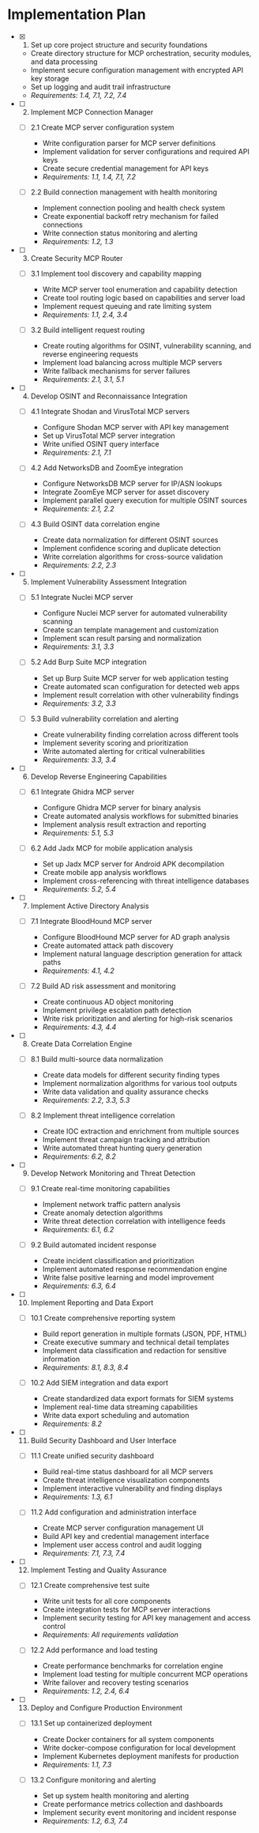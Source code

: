 # Implementation Plan

- [x] 1. Set up core project structure and security foundations



  - Create directory structure for MCP orchestration, security modules, and data processing
  - Implement secure configuration management with encrypted API key storage
  - Set up logging and audit trail infrastructure
  - _Requirements: 1.4, 7.1, 7.2, 7.4_



- [ ] 2. Implement MCP Connection Manager
  - [ ] 2.1 Create MCP server configuration system
    - Write configuration parser for MCP server definitions
    - Implement validation for server configurations and required API keys
    - Create secure credential management for API keys
    - _Requirements: 1.1, 1.4, 7.1, 7.2_

  - [ ] 2.2 Build connection management with health monitoring
    - Implement connection pooling and health check system
    - Create exponential backoff retry mechanism for failed connections
    - Write connection status monitoring and alerting
    - _Requirements: 1.2, 1.3_

- [ ] 3. Create Security MCP Router
  - [ ] 3.1 Implement tool discovery and capability mapping
    - Write MCP server tool enumeration and capability detection
    - Create tool routing logic based on capabilities and server load
    - Implement request queuing and rate limiting system
    - _Requirements: 1.1, 2.4, 3.4_

  - [ ] 3.2 Build intelligent request routing
    - Create routing algorithms for OSINT, vulnerability scanning, and reverse engineering requests
    - Implement load balancing across multiple MCP servers
    - Write fallback mechanisms for server failures
    - _Requirements: 2.1, 3.1, 5.1_

- [ ] 4. Develop OSINT and Reconnaissance Integration
  - [ ] 4.1 Integrate Shodan and VirusTotal MCP servers
    - Configure Shodan MCP server with API key management
    - Set up VirusTotal MCP server integration
    - Write unified OSINT query interface
    - _Requirements: 2.1, 7.1_

  - [ ] 4.2 Add NetworksDB and ZoomEye integration
    - Configure NetworksDB MCP server for IP/ASN lookups
    - Integrate ZoomEye MCP server for asset discovery
    - Implement parallel query execution for multiple OSINT sources
    - _Requirements: 2.1, 2.2_

  - [ ] 4.3 Build OSINT data correlation engine
    - Create data normalization for different OSINT sources
    - Implement confidence scoring and duplicate detection
    - Write correlation algorithms for cross-source validation
    - _Requirements: 2.2, 2.3_

- [ ] 5. Implement Vulnerability Assessment Integration
  - [ ] 5.1 Integrate Nuclei MCP server
    - Configure Nuclei MCP server for automated vulnerability scanning
    - Create scan template management and customization
    - Implement scan result parsing and normalization
    - _Requirements: 3.1, 3.3_

  - [ ] 5.2 Add Burp Suite MCP integration
    - Set up Burp Suite MCP server for web application testing
    - Create automated scan configuration for detected web apps
    - Implement result correlation with other vulnerability findings
    - _Requirements: 3.2, 3.3_

  - [ ] 5.3 Build vulnerability correlation and alerting
    - Create vulnerability finding correlation across different tools
    - Implement severity scoring and prioritization
    - Write automated alerting for critical vulnerabilities
    - _Requirements: 3.3, 3.4_

- [ ] 6. Develop Reverse Engineering Capabilities
  - [ ] 6.1 Integrate Ghidra MCP server
    - Configure Ghidra MCP server for binary analysis
    - Create automated analysis workflows for submitted binaries
    - Implement analysis result extraction and reporting
    - _Requirements: 5.1, 5.3_

  - [ ] 6.2 Add Jadx MCP for mobile application analysis
    - Set up Jadx MCP server for Android APK decompilation
    - Create mobile app analysis workflows
    - Implement cross-referencing with threat intelligence databases
    - _Requirements: 5.2, 5.4_

- [ ] 7. Implement Active Directory Analysis
  - [ ] 7.1 Integrate BloodHound MCP server
    - Configure BloodHound MCP server for AD graph analysis
    - Create automated attack path discovery
    - Implement natural language description generation for attack paths
    - _Requirements: 4.1, 4.2_

  - [ ] 7.2 Build AD risk assessment and monitoring
    - Create continuous AD object monitoring
    - Implement privilege escalation path detection
    - Write risk prioritization and alerting for high-risk scenarios
    - _Requirements: 4.3, 4.4_

- [ ] 8. Create Data Correlation Engine
  - [ ] 8.1 Build multi-source data normalization
    - Create data models for different security finding types
    - Implement normalization algorithms for various tool outputs
    - Write data validation and quality assurance checks
    - _Requirements: 2.2, 3.3, 5.3_

  - [ ] 8.2 Implement threat intelligence correlation
    - Create IOC extraction and enrichment from multiple sources
    - Implement threat campaign tracking and attribution
    - Write automated threat hunting query generation
    - _Requirements: 6.2, 8.2_

- [ ] 9. Develop Network Monitoring and Threat Detection
  - [ ] 9.1 Create real-time monitoring capabilities
    - Implement network traffic pattern analysis
    - Create anomaly detection algorithms
    - Write threat detection correlation with intelligence feeds
    - _Requirements: 6.1, 6.2_

  - [ ] 9.2 Build automated incident response
    - Create incident classification and prioritization
    - Implement automated response recommendation engine
    - Write false positive learning and model improvement
    - _Requirements: 6.3, 6.4_

- [ ] 10. Implement Reporting and Data Export
  - [ ] 10.1 Create comprehensive reporting system
    - Build report generation in multiple formats (JSON, PDF, HTML)
    - Create executive summary and technical detail templates
    - Implement data classification and redaction for sensitive information
    - _Requirements: 8.1, 8.3, 8.4_

  - [ ] 10.2 Add SIEM integration and data export
    - Create standardized data export formats for SIEM systems
    - Implement real-time data streaming capabilities
    - Write data export scheduling and automation
    - _Requirements: 8.2_

- [ ] 11. Build Security Dashboard and User Interface
  - [ ] 11.1 Create unified security dashboard
    - Build real-time status dashboard for all MCP servers
    - Create threat intelligence visualization components
    - Implement interactive vulnerability and finding displays
    - _Requirements: 1.3, 6.1_

  - [ ] 11.2 Add configuration and administration interface
    - Create MCP server configuration management UI
    - Build API key and credential management interface
    - Implement user access control and audit logging
    - _Requirements: 7.1, 7.3, 7.4_

- [ ] 12. Implement Testing and Quality Assurance
  - [ ] 12.1 Create comprehensive test suite
    - Write unit tests for all core components
    - Create integration tests for MCP server interactions
    - Implement security testing for API key management and access control
    - _Requirements: All requirements validation_

  - [ ] 12.2 Add performance and load testing
    - Create performance benchmarks for correlation engine
    - Implement load testing for multiple concurrent MCP operations
    - Write failover and recovery testing scenarios
    - _Requirements: 1.2, 2.4, 6.4_

- [ ] 13. Deploy and Configure Production Environment
  - [ ] 13.1 Set up containerized deployment
    - Create Docker containers for all system components
    - Write docker-compose configuration for local development
    - Implement Kubernetes deployment manifests for production
    - _Requirements: 1.1, 7.3_

  - [ ] 13.2 Configure monitoring and alerting
    - Set up system health monitoring and alerting
    - Create performance metrics collection and dashboards
    - Implement security event monitoring and incident response
    - _Requirements: 1.2, 6.3, 7.4_